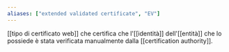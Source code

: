 ```yaml
---
aliases: ["extended validated certificate", "EV"]
---
```


[[tipo di certificato web]] che certifica che l'[[identità]] dell'[[entità]] che lo possiede è stata verificata manualmente dalla [[certification authority]].

